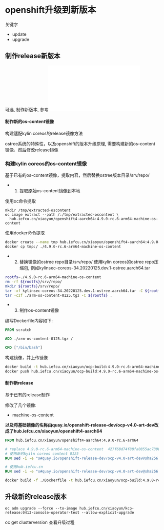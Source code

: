 # openshift升级到新版本

关键字
* update
* upgrade

## 制作release新版本

可选, 制作新版本, 参考![](./install-customizing.md) 

#### 制作新的os-content镜像

构建适配kylin coreos的release镜像方法

ostree系统的特殊性，以及openshift的版本升级原理,
需要构建新的os-content镜像，然后修改release镜像

### 构建kylin coreos的os-content镜像

基于已有的os-content镜像，提取内容，然后替换ostree版本目录/srv/repo/

* 1. 提取原始os-content镜像到本地

使用oc命令提取
```
mkdir /tmp/extracted-oscontent
oc image extract --path /:/tmp/extracted-oscontent \
  hub.iefcu.cn/xiaoyun/openshift4-aarch64:4.9.0-rc.6-arm64-machine-os-content
```

使用docker命令提取
```bash
docker create --name tmp hub.iefcu.cn/xiaoyun/openshift4-aarch64:4.9.0-rc.6-arm64-machine-os-content
docker cp tmp:/ ./4.9.0-rc.6-arm64-machine-os-content
```

* 2. 替换镜像的ostree repo目录/srv/repo/
使用kylin coreos的ostree repo压缩包, 例如kylinsec-coreos-34.20220125.dev.1-ostree.aarch64.tar
```bash
rootfs=./4.9.0-rc.6-arm64-machine-os-content
rm -rf ${rootfs}/srv/repo/
mkdir ${rootfs}/srv/repo/
tar -xf kylinsec-coreos-34.20220125.dev.1-ostree.aarch64.tar -C ${rootfs}
tar -czf ./arm-os-content-0125.tgz -C ${rootfs} .
```

* 3. 制作os-content镜像

编写Dockerfile内容如下:
```dockerfile
FROM scratch

ADD ./arm-os-content-0125.tgz /

CMD ["/bin/bash"]
```

构建镜像，并上传镜像
```bash
docker build -t hub.iefcu.cn/xiaoyun/ocp-build:4.9.0-rc.6-arm64-machine-os-content-0125 .
docker push hub.iefcu.cn/xiaoyun/ocp-build:4.9.0-rc.6-arm64-machine-os-content-0125
```

#### 制作新release

基于已有的release制作

修改了几个镜像:
* machine-os-content

**以及将基础镜像的名称由quay.io/openshift-release-dev/ocp-v4.0-art-dev改成了hub.iefcu.cn/xiaoyun/openshift4-aarch64**

```dockerfile
FROM hub.iefcu.cn/xiaoyun/openshift4-aarch64:4.9.0-rc.6-arm64

# replace 4.9.0-rc.6-arm64-machine-os-content  427f68d74f88fa0855ac7398ed61f64b407e8961fe25c31d16286efbabb50adb
# 使用新的kyiln coreos content 0125
RUN sed -i -e "s#quay.io/openshift-release-dev/ocp-v4.0-art-dev@sha256:427f68d74f88fa0855ac7398ed61f64b407e8961fe25c31d16286efbabb50adb#hub.iefcu.cn/xiaoyun/ocp-build@sha256:261b0f94eccd2def621d94431854a36b167b860878da6b06995c11a8aa71d8e5#g" /release-manifests/*

# 使用hub.iefcu.cn
RUN sed -i -e "s#quay.io/openshift-release-dev/ocp-v4.0-art-dev@sha256:#hub.iefcu.cn/xiaoyun/openshift4-aarch64@sha256:#g" /release-manifests/*
```

```bash
docker build -f ./Dockerfile -t hub.iefcu.cn/xiaoyun/ocp-build:4.9.0-rc.6-arm64-0125 .
```

## 升级新的release版本

```
oc adm upgrade --force --to-image hub.iefcu.cn/xiaoyun/kcp-release:0413-console-operator-test --allow-explicit-upgrade
```

oc get clusterversion
查看升级过程
